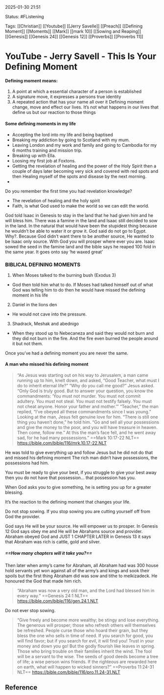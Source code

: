2025-01-30 21:51

Status: #FListening 

Tags: [[Christian]] [[Youtube]] [[Jerry Savelle]] [[Preach]] [[Defining Moment]]  [[Moments]] [[Mark]] [[mark 10]] [[Sowing and Reaping]] [[Genesis]] [[Genesis 24]] [[Genesis 12]] [[Proverbs]] [[Proverbs 11]] 

# YouTube - Jerry Savell - This Is Your Defining Moment

#### Defining moment means:
1. A point at which a essential character of a person is established
2. A signature move, it expresses a persons true identity
3. A repeated action that has your name all over it
Defining moment change, move and effect our lives.
It’s not what happens in our lives that define us but our reaction to those things

#### Some defining moments in my life
- Accepting the lord into my life and being baptised
- Breaking my addiction by going to Scotland with my mum.
- Leaving London and my work and family and going to Cambodia for my 6 months training and mission trip.
- Breaking up with Ella.
- Loosing my first job at Foxtons.
- Getting the revelation of healing and the power of the Holy Spirit then a couple of days later becoming very sick and covered with red spots and then Healing myself of the spots and disease by the next morning.
- 

Do you remember the first time you had revelation knowledge?
- The revelation of healing and the holy spirit
- Faith, is what God used to make the world so we can edit the world.

God told Isaac in Genesis to stay in the land that he had given him and he will bless him.
There was a famine in the land and Isaac still decided to sow in the land.
In the natural that would have been the stupidest thing because he wouldn’t be able to water it or grow it.
God said do not go to Egypt. Why?. Because God didn’t want there to be another source, He wanted to be Isaac only source.
With God you will prosper where ever you are.
Isaac sowed the seed in the famine land and the bible says he reaped 100 fold in the same year.
It goes onto say ‘he waxed great’

### BIBLICAL DEFINING MOMENTS
1. When Moses talked to the burning bush (Exodus 3)
- God then told him what to do. If Moses had talked himself out of what God was telling him to do then he would have missed the defining moment in his life
2. Daniel in the lions den
- He would not cave into the pressure.
3. Shadrack, Meshak and abednigo
- When they stood up to Nebecaneza and said they would not burn and they did not burn in the fire. And the fire even burned the people around it but not them.

Once you’ve had a defining moment you are never the same.

#### A man who missed his defining moment

> “As Jesus was starting out on his way to Jerusalem, a man came running up to him, knelt down, and asked, “Good Teacher, what must I do to inherit eternal life?” “Why do you call me good?” Jesus asked. “Only God is truly good. But to answer your question, you know the commandments: ‘You must not murder. You must not commit adultery. You must not steal. You must not testify falsely. You must not cheat anyone. Honor your father and mother.’” “Teacher,” the man replied, “I’ve obeyed all these commandments since I was young.” Looking at the man, Jesus felt genuine love for him. “There is still one thing you haven’t done,” he told him. “Go and sell all your possessions and give the money to the poor, and you will have treasure in heaven. Then come, follow me.” At this the man’s face fell, and he went away sad, for he had many possessions.”
‭‭==Mark‬ ‭10‬:‭17‬-‭22‬ ‭NLT‬‬==
https://bible.com/bible/116/mrk.10.17-22.NLT

He was told to give everything up and follow Jesus but he did not do that and missed his defining moment
The rich man didn’t have possessions, the possessions had him.

You must be ready to give your best, if you struggle to give your best away then you do not have that possession… that possession has you.

When God asks you to give something, he is setting you up for a greater blessing.

It’s the reaction to the defining moment that changes your life.

Do not stop sowing.
If you stop sowing you are cutting yourself off from God the provider.

God says He will be your source.
He will empower us to prosper.
In Genesis 12 God says obey me and He will be Abrahams source and provider.
Abraham obeyed God and JUST 1 CHAPTER LATER in Genesis 13 it says that Abraham was rich is cattle, gold and silver.
##### ==How many chapters will it take you?==

Then later when army’s came for Abraham, all Abraham had was 300 house hold servants yet won against all of the army’s and kings and sook their spoils but the first thing Abraham did was sow and tithe to melkizadeck. He honoured the God that made him rich.

> “Abraham was now a very old man, and the Lord had blessed him in every way.”
‭‭==Genesis‬ ‭24‬:‭1‬ ‭NLT‬‬==
https://bible.com/bible/116/gen.24.1.NLT

Do not ever stop sowing.

> “Give freely and become more wealthy; 
> be stingy and lose everything. 
> The generous will prosper; 
> those who refresh others will themselves be refreshed. 
> People curse those who hoard their grain, 
> but they bless the one who sells in time of need. 
> If you search for good, you will find favor; 
> but if you search for evil, 
> it will find you! 
> Trust in your money and down you go! 
> But the godly flourish like leaves in spring. 
> Those who bring trouble on their families inherit the wind. 
> The fool will be a servant to the wise. 
> The seeds of good deeds become a tree of life; 
> a wise person wins friends. 
> If the righteous are rewarded here on earth, 
> what will happen to wicked sinners?”
‭‭==Proverbs‬ ‭11‬:‭24‬-‭31‬ ‭NLT‬‬==
https://bible.com/bible/116/pro.11.24-31.NLT
## Reference